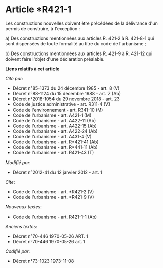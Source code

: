 # Article *R421-1

Les constructions nouvelles doivent être précédées de la délivrance d'un permis de construire, à l'exception : 

a) Des constructions mentionnées aux articles R. 421-2 à R. 421-8-1 qui sont dispensées de toute formalité au titre du code
de l'urbanisme ; 

b) Des constructions mentionnées aux articles R. 421-9 à R. 421-12 qui doivent faire l'objet d'une déclaration préalable.

**Liens relatifs à cet article**

_Cité par_:

  - Décret n°85-1373 du 24 décembre 1985 - art. 8 (V)
  - Décret n°88-1124 du 15 décembre 1988 - art. 2 (Ab)
  - Décret n°2018-1054 du 29 novembre 2018 - art. 23
  - Code de justice administrative - art. R311-4 (V)
  - Code de l'environnement - art. R341-10 (M)
  - Code de l'urbanisme - art. A421-1 (M)
  - Code de l'urbanisme - art. A422-11 (Ab)
  - Code de l'urbanisme - art. A422-15 (Ab)
  - Code de l'urbanisme - art. A422-24 (Ab)
  - Code de l'urbanisme - art. A431-4 (V)
  - Code de l'urbanisme - art. R*421-41 (Ab)
  - Code de l'urbanisme - art. R*441-11 (Ab)
  - Code de l'urbanisme - art. R421-43 (T)

_Modifié par_:

  - Décret n°2012-41 du 12 janvier 2012 - art. 1

_Cite_:

  - Code de l'urbanisme - art. *R421-2 (V)
  - Code de l'urbanisme - art. *R421-9 (V)

_Nouveaux textes_:

  - Code de l'urbanisme - art. R421-1-1 (Ab)

_Anciens textes_:

  - Décret n°70-446 1970-05-26 ART. 1
  - Décret n°70-446 1970-05-26 art. 1

_Codifié par_:

  - Décret n°73-1023 1973-11-08

